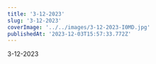 ```yaml
---
title: '3-12-2023'
slug: '3-12-2023'
coverImage: '../../images/3-12-2023-I0MD.jpg'
publishedAt: '2023-12-03T15:57:33.772Z'
---
```


3-12-2023